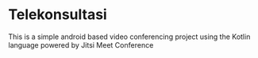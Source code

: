 # Telekonsultasi
This is a simple android based video conferencing project using the Kotlin language powered by Jitsi Meet Conference
